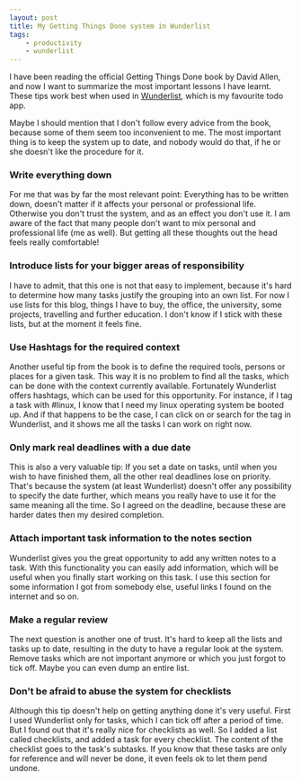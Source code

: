 ```yaml
---
layout: post
title: My Getting Things Done system in Wunderlist
tags:
    - productivity
    - wunderlist
---
```

I have been reading the official Getting Things Done book by David Allen, and now I want to summarize the most important
lessons I have learnt. These tips work best when used in [Wunderlist](http://www.wunderlist.com), which is my favourite
todo app.

Maybe I should mention that I don't follow every advice from the book, because some of them seem too inconvenient to me.
The most important thing is to keep the system up to date, and nobody would do that, if he or she doesn't like the
procedure for it.

### Write everything down

For me that was by far the most relevant point: Everything has to be written down, doesn't matter if it affects your
personal or professional life. Otherwise you don't trust the system, and as an effect you don't use it. I am aware of
the fact that many people don't want to mix personal and professional life (me as well). But getting all these thoughts
out the head feels really comfortable\!

### Introduce lists for your bigger areas of responsibility

I have to admit, that this one is not that easy to implement, because it's hard to determine how many tasks justify the
grouping into an own list. For now I use lists for this blog, things I have to buy, the office, the university, some
projects, travelling and further education. I don't know if I stick with these lists, but at the moment it feels fine.

### Use Hashtags for the required context

Another useful tip from the book is to define the required tools, persons or places for a given task. This way it is no
problem to find all the tasks, which can be done with the context currently available. Fortunately Wunderlist offers
hashtags, which can be used for this opportunity. For instance, if I tag a task with \#linux, I know that I need my
linux operating system be booted up. And if that happens to be the case, I can click on or search for the tag in
Wunderlist, and it shows me all the tasks I can work on right now.

### Only mark real deadlines with a due date

This is also a very valuable tip: If you set a date on tasks, until when you wish to have finished them, all the other
real deadlines lose on priority. That's because the system (at least Wunderlist) doesn't offer any possibility to
specify the date further, which means you really have to use it for the same meaning all the time. So I agreed on the
deadline, because these are harder dates then my desired completion.

### Attach important task information to the notes section

Wunderlist gives you the great opportunity to add any written notes to a task. With this functionality you can easily
add information, which will be useful when you finally start working on this task. I use this section for some
information I got from somebody else, useful links I found on the internet and so on.

### Make a regular review

The next question is another one of trust. It's hard to keep all the lists and tasks up to date, resulting in the duty
to have a regular look at the system. Remove tasks which are not important anymore or which you just forgot to tick off.
Maybe you can even dump an entire list.

### Don't be afraid to abuse the system for checklists

Although this tip doesn't help on getting anything done it's very useful. First I used Wunderlist only for tasks, which
I can tick off after a period of time. But I found out that it's really nice for checklists as well. So I added a list
called checklists, and added a task for every checklist. The content of the checklist goes to the task's subtasks. If
you know that these tasks are only for reference and will never be done, it even feels ok to let them pend undone.

